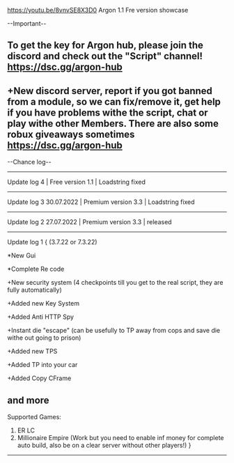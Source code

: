 https://youtu.be/8vnvSE8X3D0
Argon 1.1 Fre version showcase

--Important--

To get the key for Argon hub, please join the discord and check out the "Script" channel!
https://dsc.gg/argon-hub
----------------------------------------------------------

+New discord server, report if you got banned from a module, so we can fix/remove it, get help if you have problems withe
the script, chat or play withe other Members. There are also some robux  giveaways sometimes https://dsc.gg/argon-hub
----------------------------------------------------------

--Chance log--

--------------

Update log 4 | 
Free version 1.1 | 
Loadstring fixed

--------------

Update log 3 30.07.2022 | 
Premium version 3.3 | 
Loadstring fixed

--------------

Update log 2 27.07.2022 | 
Premium version 3.3 | released

--------------

Update log 1
{
(3.7.22 or 7.3.22)

*New Gui

*Complete Re code

+New security system (4 checkpoints till you get to the real script, they are fully automatically)

+Added new Key System

+Added Anti HTTP Spy

+Instant die "escape" (can be usefully to TP away from cops and save die withe out going to prison)

+Added new TPS

+Added TP into your car

+Added Copy CFrame

and more
-----------------
Supported Games:

1. ER LC 
2. Millionaire Empire (Work but you need to enable inf money for complete auto build, also be on a clear server without other players!)
}


--------------
